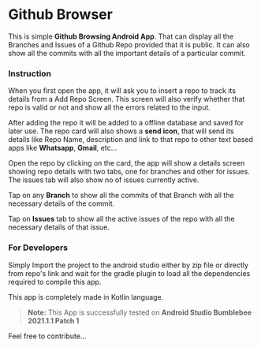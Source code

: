 # Github Browser
This is simple **Github Browsing Android App**. That can display all the Branches and Issues of a Github Repo provided that it is public. It can also show all the commits with all the important details of a particular commit.

### Instruction
When you first open the app, it will ask you to insert a repo to track its details from a Add Repo Screen. This screen will also verify whether that repo is valid or not and show all the errors related to the input.

After adding the repo it will be added to a offline database and saved for later use. The repo card will also shows a **send icon**, that will send its details like Repo Name, description and link to that repo to other text based apps like **Whatsapp**, **Gmail**, etc...

Open the repo by clicking on the card, the app will show a details screen showing repo details with two tabs, one for branches and other for issues. The issues tab will also show no of issues currently active.

Tap on any **Branch** to show all the commits of that Branch with all the necessary details of the commit.

Tap on **Issues** tab to show all the active issues of the repo with all the necessary details of that issue.

### For Developers
Simply Import the project to the android studio either by zip file or directly from repo's link and wait for the gradle plugin to load all the dependencies required to compile this app.

This app is completely made in Kotlin language.

>**Note:** This App is successfully tested on **Android Studio Bumblebee 2021.1.1 Patch 1**

Feel free to contribute...
